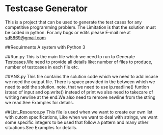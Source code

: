 # Testcase Generator
This is a project that can be used to generate the test cases for any competitive programming problem.
The Limitation is that the solution must be coded in python.
For any bugs or edits please E-mail me at sd5869@gmail.com

##Requirments
A system with Python 3

##Run.py
This is the main file which we need to run to Generate Testcases.We need to provide all details like: number of files to produce, number of testcases in each file etc.

##ANS.py
This file contains the solution code which we need to add incase we need the output file. There is space provided in the between which we need to add the solution. note, that we need to use ip.readline() funtion istead of input and op.write() instead of print we also need to takecare of writing newline at the end.We also need to remove newline from the string we read.See Examples for details.

##List_Resource.py
This file is used when we want to create our own list with cutom specifications, Like when we want to deal with strings, we want some specific integers to be used that follow a pattern and many other situations.See Examples for details.
